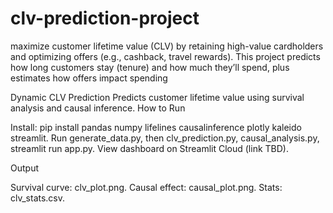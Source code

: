 # clv-prediction-project
maximize customer lifetime value (CLV) by retaining high-value cardholders and optimizing offers (e.g., cashback, travel rewards). This project predicts how long customers stay (tenure) and how much they’ll spend, plus estimates how offers impact spending

Dynamic CLV Prediction
Predicts customer lifetime value using survival analysis and causal inference.
How to Run

Install: pip install pandas numpy lifelines causalinference plotly kaleido streamlit.
Run generate_data.py, then clv_prediction.py, causal_analysis.py, streamlit run app.py.
View dashboard on Streamlit Cloud (link TBD).

Output

Survival curve: clv_plot.png.
Causal effect: causal_plot.png.
Stats: clv_stats.csv.
